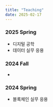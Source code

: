 ```yaml
---
title: "Teaching"
date: 2025-02-17
---
```


### 2025 Spring 
- 디지털 공학
- 데이터 실무 응용 

### 2024 Fall
- 

### 2024 Spring
- 블록체인 실무 응용